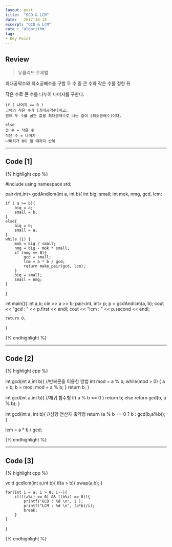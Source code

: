 ```yaml
---
layout: post
title:  "GCD & LCM"
date:   2017-10-18
excerpt: "GCD & LCM"
cate : "algorithm"
tag:
- Key Point
---
```


## Review

> 유클리드 호제법

최대공약수와 최소공배수를 구할 두 수 중 큰 수와 작은 수를 정한 뒤

작은 수로 큰 수를 나누어 나머지를 구한다.

```
if ( 나머지 == 0 )
그때의 작은 수가 [최대공약수]이고,
원래 두 수를 곱한 값을 최대공약수로 나눈 값이 [최소공배수]이다.
```

```
else 
큰 수 = 작은 수
작은 수 = 나머지
나머지가 0이 될 때까지 반복
```

---

## Code [1]

{% highlight cpp %}

#include<iostream>
using namespace std;

pair<int,int> gcdAndlcm(int a, int b){
    int big, small;
    int mok, nmg, gcd, lcm;
    
    if ( a >= b){
        big = a;
        small = b;
    }
    else{
        big = b;
        small = a;
    }
    while (1) {
        mok = big / small;
        nmg = big - mok * small;
        if (nmg == 0){
            gcd = small;
            lcm = a * b / gcd;
            return make_pair(gcd, lcm);
        }
        big = small;
        small = nmg;
    }
}

int main(){
    int a,b;
    cin >> a >> b;
    pair<int, int> p;
    p = gcdAndlcm(a, b);
    cout << "gcd : " << p.first << endl;
    cout << "lcm : " << p.second << endl;
    
    return 0;
}


{% endhighlight %}


---


## Code [2]
 
{% highlight cpp %}

int gcd(int a,int b){ //반복문을 이용한 방법
    int mod = a % b;
    while(mod > 0)
    {
        a = b;
        b = mod;
        mod = a % b;
    }
    return b;
}
 
int gcd(int a,int b){ //재귀 함수형
    if( a % b == 0 )
        return b;
    else
        return gcd(b, a % b);
}
 
int gcd(int a, int b){ //삼항 연산자 축약형 
    return (a % b == 0 ? b : gcd(b,a%b));
}

lcm = a * b / gcd;

{% endhighlight %}

---

## Code [3]
 
{% highlight cpp %}

void gcdlcm(int a,int b){
    if(a > b){
        swap(a,b);
    }
    
    for(int i = a; i > 0; i--){
        if(((a%i) == 0) && ((b%i) == 0)){
            printf("GCD : %d \n", i );
            printf("LCM : %d \n", (a*b)/i);
            break;
        }
    }
}

{% endhighlight %}




